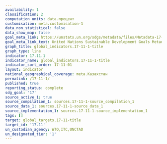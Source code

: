 ```yaml
---
availability: 1
classification: 2
computation_units: data.процент
customisation: meta.customisation-1
data_non_statistical: false
data_show_map: false
goal_meta_link: https://unstats.un.org/sdgs/metadata/files/Metadata-17-11-01.pdf
goal_meta_link_text: United Nations Sustainable Development Goals Metadata (pdf 468kB)
graph_title: global_indicators.17-11-1-title
graph_type: line
indicator: 17.11.1
indicator_name: global_indicators.17-11-1-title
indicator_sort_order: 17-11-01
layout: indicator
national_geographical_coverage: meta.Казахстан
permalink: /17-11-1/
published: true
reporting_status: complete
sdg_goal: '17'
source_active_1: true
source_compilation_1: sources.17-11-1-source_compilation_1
source_data_1: sources.17-11-1-source_data_1
source_implementation_1: sources.17-11-1-source_implementation_1
tags: []
target: global_targets.17-11-title
target_id: '17.11'
un_custodian_agency: WTO,ITC,UNCTAD
un_designated_tier: '1'
---
```

